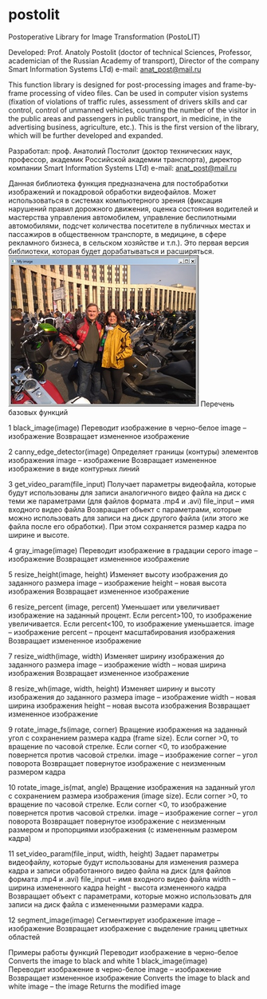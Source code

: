 # postolit
Postoperative Library for Image Transformation (PostoLIT)

Developed: Prof. Anatoly Postolit 
(doctor of technical Sciences, Professor, academician of the Russian Academy of transport),
Director of the company Smart Information Systems LTd)
e-mail: anat_post@mail.ru

This function library is designed for post-processing images and frame-by-frame processing of video files. Can be used in computer vision systems (fixation of violations of traffic rules, assessment of drivers skills and car control, control of unmanned vehicles, counting the number of the visitor in the public areas and passengers in public transport, in medicine, in the advertising business, agriculture, etc.).
This is the first version of the library, which will be further developed and expanded.

Разработал: проф. Анатолий Постолит 
          (доктор технических наук, профессор, академик Российской академии транспорта),
          директор компании Smart Information Systems LTd)
 e-mail: anat_post@mail.ru

Данная библиотека функция предназначена для постобработки изображений и покадровой обработки видеофайлов. Может использоваться в системах компьютерного зрения (фиксация нарушений правил дорожного движения, оценка состояния водителей и мастерства управления автомобилем, управление беспилотными автомобилями, подсчет количества посетителе в публичных местах и пассажиров в общественном транспорте,  в медицине, в сфере рекламного бизнеса, в сельском хозяйстве и т.п.).
Это первая версия библиотеки, которая будет дорабатываться и расширяться.
![alt text](Images/Input_im.jpg "Исходное изображение")
Перечень базовых функций

1	black_image(image)	Переводит изображение в черно-белое	image – изображение
Возвращает измененное изображение

2	canny_edge_detector(image)	Определяет границы (контуры) элементов изображения	image – изображение
Возвращает измененное изображение в виде контурных линий

3	get_video_param(file_input)	Получает параметры видеофайла, которые будут использованы для записи  аналогичного видео файла на диск с теми же параметрами (для файлов формата .mp4 и .avi)	file_input – имя входного видео файла
Возвращает объект с параметрами, которые можно использовать для записи на диск другого файла (или этого же файла после его обработки). При этом сохраняется размер кадра по ширине и высоте.

4	gray_image(image)	Переводит изображение в градации серого	image – изображение
Возвращает измененное изображение

5	resize_height(image, height)	Изменяет высоту изображения до заданного размера	image – изображение
height – новая высота изображения
Возвращает измененное изображение

6	resize_percent (image, percent)
	Уменьшает или увеличивает изображение на заданный процент. Если percent>100, то изображение увеличивается. Если percent<100, то изображение уменьшается.	image – изображение
percent – процент масштабирования изображения
Возвращает измененное изображение

7	resize_width(image, width)	Изменяет ширину изображения до заданного размера	image – изображение
width – новая ширина изображения
Возвращает измененное изображение

8	resize_wh(image, width, height)	Изменяет ширину и высоту изображения до заданного размера	image – изображение
width – новая ширина изображения
height – новая высота изображения
Возвращает измененное изображение

9	rotate_image_fs(image, corner)	Вращение изображения на заданный угол с сохранением размера кадра (frame size). Если corner >0, то вращение по часовой стрелке. Если corner <0, то изображение повернется против часовой стрелки.	image – изображение
corner – угол поворота
Возвращает повернутое изображение с неизменным размером кадра

10	 rotate_image_is(mat, angle)	Вращение изображения на заданный угол с сохранением размера изображения (image size). Если corner >0, то вращение по часовой стрелке. Если corner <0, то изображение повернется против часовой стрелки.	image – изображение
corner – угол поворота
Возвращает повернутое изображение с неизменным размером и пропорциями изображения (с измененным размером кадра)

11	set_video_param(file_input, width, height)	Задает параметры видеофайлу, которые будут использованы для изменения размера кадра и записи  обработанного видео файла на диск (для файлов формата .mp4 и .avi)	file_input – имя входного видео файла
width – ширина измененного кадра
height - высота измененного кадра
Возвращает объект с параметрами, которые можно использовать для записи на диск файла с измененными размерами кадра.

12	segment_image(image)	Сегментирует изображение	image – изображение
Возвращает изображение с выделение границ цветных областей

Примеры работы функций
Переводит изображение в черно-белое
Converts the image to black and white
1	black_image(image)	
Переводит изображение в черно-белое	image – изображение
Возвращает измененное изображение
Converts the image to black and white	image – the image
Returns the modified image


 
 
